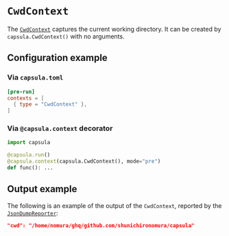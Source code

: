 # `CwdContext`

The [`CwdContext`](../reference/capsula/index.md#capsula.CwdContext) captures the current working directory.
It can be created by `capsula.CwdContext()` with no arguments.

## Configuration example

### Via `capsula.toml`

```toml
[pre-run]
contexts = [
  { type = "CwdContext" },
]
```

### Via `@capsula.context` decorator

```python
import capsula

@capsula.run()
@capsula.context(capsula.CwdContext(), mode="pre")
def func(): ...
```

## Output example

The following is an example of the output of the `CwdContext`, reported by the [`JsonDumpReporter`](../reporters/json_dump.md):

```json
"cwd": "/home/nomura/ghq/github.com/shunichironomura/capsula"
```
